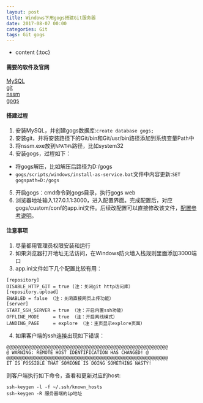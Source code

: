 ```yaml
---
layout: post
title: Windows下用gogs搭建Git服务器
date: 2017-08-07 00:00
categories: Git
tags: Git gogs
---
```


* content
{:toc}

#### 需要的软件及官网  
[MySQL](https://www.mysql.com)  
[git](https://git-scm.com)  
[nssm](http://nssm.cc)  
[gogs](https://gogs.io)   

#### 搭建过程  
1. 安装MySQL，并创建gogs数据库:`create database gogs;`  
2. 安装git，并将安装路径下的Git/bin和Git/usr/bin路径添加到系统变量Path中  
3. 将nssm.exe放到`%PATH%`路径，比如system32  
4. 安装gogs，过程如下：
* 将gogs解压，比如解压后路径为D:/gogs  
* `gogs/scripts/windows/install-as-service.bat`文件中内容更新:`SET gogspath=D:/gogs`  
5. 开启gogs：cmd命令到gogs目录，执行gogs web  
6. 浏览器地址输入127.0.1.1:3000，进入配置界面。完成配置后，对应gogs/custom/conf的app.ini文件。后续改配置可以直接修改该文件，[配置参考说明](https://gogs.io/docs/advanced/configuration_cheat_sheet)。

#### 注意事项  
1. 尽量都用管理员权限安装和运行  
2. 如果浏览器打开地址无法访问，在Windows防火墙入栈规则里面添加3000端口  
3. app.ini文件如下几个配置比较有用：  
```
[repository]
DISABLE_HTTP_GIT = true (注：关闭git http访问库）
[repository.upload]
ENABLED = false （注：关闭直接网页上传功能）
[server]
START_SSH_SERVER = true （注：开启内置ssh功能）
OFFLINE_MODE     = true （注：开启离线模式）
LANDING_PAGE     = explore （注：主页显示explore页面）
```  
4. 如果客户端的ssh连接出现如下错误：  
```
@@@@@@@@@@@@@@@@@@@@@@@@@@@@@@@@@@@@@@@@@@@@@@@@@@@@@@@@@@@
@ WARNING: REMOTE HOST IDENTIFICATION HAS CHANGED! @
@@@@@@@@@@@@@@@@@@@@@@@@@@@@@@@@@@@@@@@@@@@@@@@@@@@@@@@@@@@
IT IS POSSIBLE THAT SOMEONE IS DOING SOMETHING NASTY!
```
则客户端执行如下命令，查看和更新对应的host:  
```
ssh-keygen -l -f ~/.ssh/known_hosts
ssh-keygen -R 服务器端的ip地址
```
